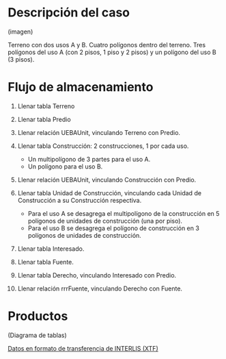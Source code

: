 # Descripción del caso

(imagen)

Terreno con dos usos A y B. Cuatro polígonos dentro del terreno. Tres polígonos del uso A (con 2 pisos, 1 piso y 2 pisos) y un polígono del uso B (3 pisos).

# Flujo de almacenamiento

1. Llenar tabla Terreno
2. Llenar tabla Predio
3. Llenar relación UEBAUnit, vinculando Terreno con Predio.
4. Llenar tabla Construcción: 2 construcciones, 1 por cada uso. 
   + Un multipolígono de 3 partes para el uso A. 
   + Un polígono para el uso B.

5. Llenar relación UEBAUnit, vinculando Construcción con Predio.
6. Llenar tabla Unidad de Construcción, vinculando cada Unidad de Construcción a su Construcción respectiva. 

   + Para el uso A se desagrega el multipolígono de la construcción en 5 polígonos de unidades de construcción (una por piso). 
   + Para el uso B se desagrega el polígono de construcción en 3 polígonos de unidades de construcción. 
   
7. Llenar tabla Interesado.
8. Llenar tabla Fuente.
9. Llenar tabla Derecho, vinculando Interesado con Predio.
10. Llenar relación rrrFuente, vinculando Derecho con Fuente.


# Productos

(Diagrama de tablas)

[Datos en formato de transferencia de INTERLIS (XTF)](https://raw.githubusercontent.com/AgenciaImplementacion/condiciones_predios/master/nph/caso_01/nph_caso_01.xtf)
